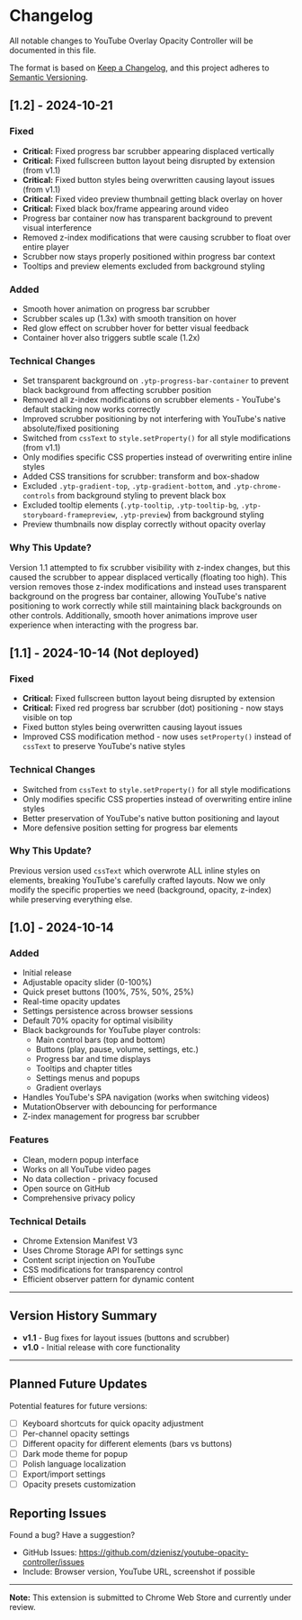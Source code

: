 # Changelog

All notable changes to YouTube Overlay Opacity Controller will be documented in this file.

The format is based on [Keep a Changelog](https://keepachangelog.com/en/1.0.0/),
and this project adheres to [Semantic Versioning](https://semver.org/spec/v2.0.0.html).

## [1.2] - 2024-10-21

### Fixed
- **Critical:** Fixed progress bar scrubber appearing displaced vertically
- **Critical:** Fixed fullscreen button layout being disrupted by extension (from v1.1)
- **Critical:** Fixed button styles being overwritten causing layout issues (from v1.1)
- **Critical:** Fixed video preview thumbnail getting black overlay on hover
- **Critical:** Fixed black box/frame appearing around video
- Progress bar container now has transparent background to prevent visual interference
- Removed z-index modifications that were causing scrubber to float over entire player
- Scrubber now stays properly positioned within progress bar context
- Tooltips and preview elements excluded from background styling

### Added
- Smooth hover animation on progress bar scrubber
- Scrubber scales up (1.3x) with smooth transition on hover
- Red glow effect on scrubber hover for better visual feedback
- Container hover also triggers subtle scale (1.2x)

### Technical Changes
- Set transparent background on `.ytp-progress-bar-container` to prevent black background from affecting scrubber position
- Removed all z-index modifications on scrubber elements - YouTube's default stacking now works correctly
- Improved scrubber positioning by not interfering with YouTube's native absolute/fixed positioning
- Switched from `cssText` to `style.setProperty()` for all style modifications (from v1.1)
- Only modifies specific CSS properties instead of overwriting entire inline styles
- Added CSS transitions for scrubber: transform and box-shadow
- Excluded `.ytp-gradient-top`, `.ytp-gradient-bottom`, and `.ytp-chrome-controls` from background styling to prevent black box
- Excluded tooltip elements (`.ytp-tooltip`, `.ytp-tooltip-bg`, `.ytp-storyboard-framepreview`, `.ytp-preview`) from background styling
- Preview thumbnails now display correctly without opacity overlay

### Why This Update?
Version 1.1 attempted to fix scrubber visibility with z-index changes, but this caused the scrubber to appear displaced vertically (floating too high). This version removes those z-index modifications and instead uses transparent background on the progress bar container, allowing YouTube's native positioning to work correctly while still maintaining black backgrounds on other controls. Additionally, smooth hover animations improve user experience when interacting with the progress bar.

## [1.1] - 2024-10-14 (Not deployed)

### Fixed
- **Critical:** Fixed fullscreen button layout being disrupted by extension
- **Critical:** Fixed red progress bar scrubber (dot) positioning - now stays visible on top
- Fixed button styles being overwritten causing layout issues
- Improved CSS modification method - now uses `setProperty()` instead of `cssText` to preserve YouTube's native styles

### Technical Changes
- Switched from `cssText` to `style.setProperty()` for all style modifications
- Only modifies specific CSS properties instead of overwriting entire inline styles
- Better preservation of YouTube's native button positioning and layout
- More defensive position setting for progress bar elements

### Why This Update?
Previous version used `cssText` which overwrote ALL inline styles on elements, breaking YouTube's carefully crafted layouts. Now we only modify the specific properties we need (background, opacity, z-index) while preserving everything else.

## [1.0] - 2024-10-14

### Added
- Initial release
- Adjustable opacity slider (0-100%)
- Quick preset buttons (100%, 75%, 50%, 25%)
- Real-time opacity updates
- Settings persistence across browser sessions
- Default 70% opacity for optimal visibility
- Black backgrounds for YouTube player controls:
  - Main control bars (top and bottom)
  - Buttons (play, pause, volume, settings, etc.)
  - Progress bar and time displays
  - Tooltips and chapter titles
  - Settings menus and popups
  - Gradient overlays
- Handles YouTube's SPA navigation (works when switching videos)
- MutationObserver with debouncing for performance
- Z-index management for progress bar scrubber

### Features
- Clean, modern popup interface
- Works on all YouTube video pages
- No data collection - privacy focused
- Open source on GitHub
- Comprehensive privacy policy

### Technical Details
- Chrome Extension Manifest V3
- Uses Chrome Storage API for settings sync
- Content script injection on YouTube
- CSS modifications for transparency control
- Efficient observer pattern for dynamic content

---

## Version History Summary

- **v1.1** - Bug fixes for layout issues (buttons and scrubber)
- **v1.0** - Initial release with core functionality

---

## Planned Future Updates

Potential features for future versions:
- [ ] Keyboard shortcuts for quick opacity adjustment
- [ ] Per-channel opacity settings
- [ ] Different opacity for different elements (bars vs buttons)
- [ ] Dark mode theme for popup
- [ ] Polish language localization
- [ ] Export/import settings
- [ ] Opacity presets customization

## Reporting Issues

Found a bug? Have a suggestion?
- GitHub Issues: https://github.com/dzienisz/youtube-opacity-controller/issues
- Include: Browser version, YouTube URL, screenshot if possible

---

**Note:** This extension is submitted to Chrome Web Store and currently under review.
